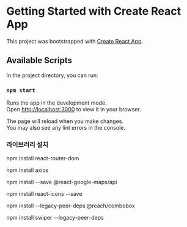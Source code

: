 # Getting Started with Create React App

This project was bootstrapped with [Create React App](https://github.com/facebook/create-react-app).

## Available Scripts

In the project directory, you can run:

### `npm start`

Runs the app in the development mode.\
Open [http://localhost:3000](http://localhost:3000) to view it in your browser.

The page will reload when you make changes.\
You may also see any lint errors in the console.

### 라이브러리 설치 

npm install react-router-dom

npm install axios

npm install --save @react-google-maps/api

npm install react-icons --save

npm install --legacy-peer-deps @reach/combobox

npm install swiper --legacy-peer-deps


